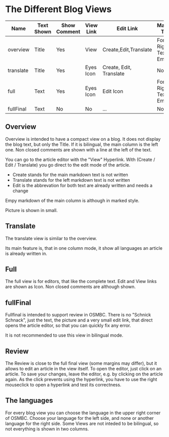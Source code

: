 # The Different Blog Views

|Name        | Text Shown|Show Comment| View Link | Edit Link               | Marked Text          |Translate Links |Display Picture   |
|------------|-----------|------------|-----------|-------------------------|----------------------|----------------|------------------|
|overview    | Title     |Yes         | View      | Create,Edit,Translate   | For Right Text Empty | No             | Small            |
|translate   | Title     |Yes         | Eyes Icon | Create, Edit, Translate | No                   | Per Language   | No(?)            |
|full        | Text      |Yes         | Eyes Icon | Edit Icon               | For Right Text Empty | No             | Small            |
|fullFinal   | Text      |No          | No        | ...                     | No                   | No             | Full             |


## Overview

Overview is intended to have a compact view on a blog. It does not display the blog text, but only the Title. 
If it is bilingual, the main column is the left one. Non closed comments are shown with a line at the left of the text.

You can go to the article editor with the "View" Hyperlink. With (Create / Edit / Translate) you go direct to the edit mode of the article.
* Create stands for the main markdown text is not written
* Translate stands for the left markdown text is not written
* Edit is the abbrevation for both text are already written and needs a change

Empy markdown of the main column is although in marked style.

Picture is shown in small.

## Translate

The translate view is similar to the overview.

Its main feature is, that in one column mode, it show all languages an article is already written in.

## Full

The full view is for editors, that like the complete text. Edit and View links are shown as Icon. Non closed comments are although shown.

## fullFinal

Fullfinal is intended to support review in OSMBC. There is no "Schnick Schnack", just the text, the picture and a very small edit link,
that direct opens the article editor, so that you can quickly fix any error.

It is not recommended to use this view in bilingual mode.

## Review

The Review is close to the full final view (some margins may differ), but it allows to edit an article in the view itself. To open the editor,
just click on an article. To save your changes, leave the editor, e.g. by clicking on the article again. As the click prevents using the hyperlink,
you have to use the right mouseclick to open a hyperlink and test its correctness.

## The languages

For every blog view you can choose the language in the upper right corner of OSMBC. Choose your language for the left side, and none or another language for the right side.
Some Views are not inteded to be bilingual, so not everything is shown in two columns.

